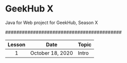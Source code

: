 # GeekHub X

Java for Web project for GeekHub, Season X

##########################################

|Lesson|Date|Topic|
|:----:|:--:|:----|
| 1|October 18, 2020|Intro|
